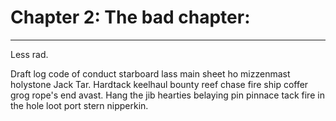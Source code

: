 # Chapter 2: The bad chapter:

-----

Less rad.

Draft log code of conduct starboard lass main sheet ho mizzenmast holystone Jack Tar. Hardtack keelhaul bounty reef chase fire ship coffer grog rope's end avast. Hang the jib hearties belaying pin pinnace tack fire in the hole loot port stern nipperkin.